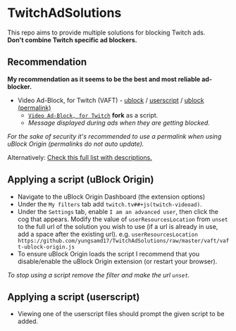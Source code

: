 # TwitchAdSolutions

This repo aims to provide multiple solutions for blocking Twitch ads.<br>
**Don't combine Twitch specific ad blockers.**

## Recommendation

**My recommendation as it seems to be the best and most reliable ad-blocker.**

- Video Ad-Block, for Twitch (VAFT) - [ublock](https://github.com/yungsamd17/TwitchAdSolutions/raw/master/vaft/vaft-ublock-origin.js) / [userscript](https://github.com/yungsamd17/TwitchAdSolutions/raw/master/vaft/vaft.user.js) / [ublock (permalink)](https://github.com/yungsamd17/TwitchAdSolutions/raw/862514fdbe9ac63167ad516dde56b9afb0b5cc54/vaft/vaft-ublock-origin.js)
  - [`Video Ad-Block, for Twitch`](https://github.com/cleanlock/VideoAdBlockForTwitch) **fork** as a script.
  - _Message displayed during ads when they are getting blocked._

_For the sake of security it's recommended to use a permalink when using uBlock Origin (permalinks do not auto update)._

Alternatively: [Check this full list with descriptions.](FULL-LIST.md)

## Applying a script (uBlock Origin)

- Navigate to the uBlock Origin Dashboard (the extension options)
- Under the `My filters` tab add `twitch.tv##+js(twitch-videoad)`.
- Under the `Settings` tab, enable `I am an advanced user`, then click the cog that appears. Modify the value of `userResourcesLocation` from `unset` to the full url of the solution you wish to use (if a url is already in use, add a space after the existing url). e.g. `userResourcesLocation https://github.com/yungsamd17/TwitchAdSolutions/raw/master/vaft/vaft-ublock-origin.js`
- To ensure uBlock Origin loads the script I recommend that you disable/enable the uBlock Origin extension (or restart your browser).

_To stop using a script remove the filter and make the url `unset`._

## Applying a script (userscript)

- Viewing one of the userscript files should prompt the given script to be added.
